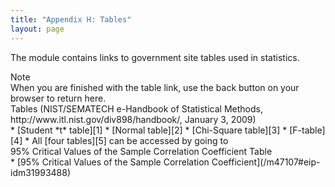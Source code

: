 ```yaml
---
title: "Appendix H: Tables"
layout: page
---
```



The module contains links to government site tables used in statistics.

<div data-type="note" id="idp85711232" data-label="" markdown="1">
<div data-type="title">
Note
</div>
When you are finished with the table link, use the back button on your browser to return here.

</div>

<div data-type="list" id="element-477" markdown="1">
<div data-type="title">
Tables (NIST/SEMATECH e-Handbook of Statistical Methods, http://www.itl.nist.gov/div898/handbook/, January 3, 2009)
</div>
* [Student *t* table][1]
* [Normal table][2]
* [Chi-Square table][3]
* [F-table][4]
* All [four tables][5] can be accessed by going to

</div>

<div data-type="list" id="element-919" markdown="1">
<div data-type="title">
95% Critical Values of the Sample Correlation Coefficient Table
</div>
* [95% Critical Values of the Sample Correlation Coefficient](/m47107#eip-idm31993488)

</div>



[1]: http://www.itl.nist.gov/div898/handbook/eda/section3/eda3672.htm
[2]: http://www.itl.nist.gov/div898/handbook/eda/section3/eda3671.htm
[3]: http://www.itl.nist.gov/div898/handbook/eda/section3/eda3674.htm
[4]: http://www.itl.nist.gov/div898/handbook/eda/section3/eda3673.htm
[5]: http://www.itl.nist.gov/div898/handbook/eda/section3/eda367.htm
